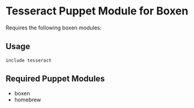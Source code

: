 # Tesseract Puppet Module for Boxen

Requires the following boxen modules:

## Usage

```puppet
include tesseract
```

## Required Puppet Modules

* boxen
* homebrew

